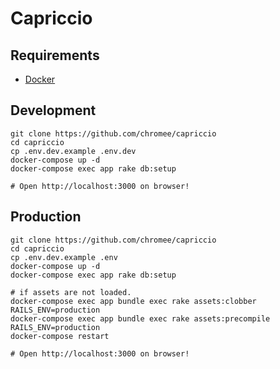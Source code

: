 Capriccio
==============

Requirements
----------------

- [Docker](https://www.docker.com/)

Development
-----------

```
git clone https://github.com/chromee/capriccio
cd capriccio
cp .env.dev.example .env.dev
docker-compose up -d
docker-compose exec app rake db:setup

# Open http://localhost:3000 on browser!
```

Production
-----------

```
git clone https://github.com/chromee/capriccio
cd capriccio
cp .env.dev.example .env
docker-compose up -d
docker-compose exec app rake db:setup

# if assets are not loaded.
docker-compose exec app bundle exec rake assets:clobber RAILS_ENV=production
docker-compose exec app bundle exec rake assets:precompile RAILS_ENV=production
docker-compose restart

# Open http://localhost:3000 on browser!
```